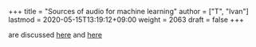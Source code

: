 +++
title = "Sources of audio for machine learning"
author = ["T", "Ivan"]
lastmod = 2020-05-15T13:19:12+09:00
weight = 2063
draft = false
+++

are discussed [here](http://www.mirkoperri.com/a-i-and-sound-design/)
and [here](http://www.cs.tut.fi/~heittolt/datasets#environmental-audio)
